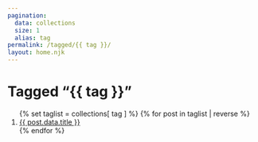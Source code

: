 ```yaml
---
pagination:
  data: collections
  size: 1
  alias: tag
permalink: /tagged/{{ tag }}/
layout: home.njk
---
```


<h1>Tagged “{{ tag }}”</h1>

<ol>
{% set taglist = collections[ tag ] %}
{% for post in taglist | reverse %}
  <li><a href="{{ post.url }}">{{ post.data.title }}</a></li>
{% endfor %}
</ol>